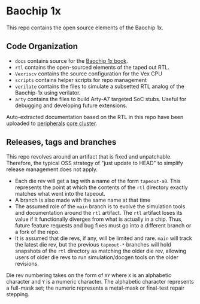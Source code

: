 # Baochip 1x

This repo contains the open source elements of the Baochip 1x.

## Code Organization

- `docs` contains source for the [Baochip 1x book](https://baochip.github.io/baochip-1x/).
- `rtl` contains the open-sourced elements of the taped out RTL.
- `Vexriscv` contains the source configuration for the Vex CPU
- `scripts` contains helper scripts for repo management
- `verilate` contains the files to simulate a subsetted RTL analog of the Baochip-1x using verilator.
- `arty` contains the files to build Arty-A7 targeted SoC stubs. Useful for debugging and developing future extensions.

Auto-extracted documentation based on the RTL in this repo have been uploaded to [peripherals](https://ci.betrusted.io/bao1x/)
[core cluster](https://ci.betrusted.io/bao1x-cpu/).

## Releases, tags and branches

This repo revolves around an artifact that is fixed and unpatchable. Therefore, the typical OSS strategy of "just update to HEAD" to simplify release management does not apply.

- Each die rev will get a tag with a name of the form `tapeout-a0`. This represents the point at which the contents of the `rtl` directory exactly matches what went into the tapeout.
- A branch is also made with the same name at that time
- The assumed role of the `main` branch is to evolve the simulation tools and documentation around the `rtl` artifact. The `rtl` artifact loses its value if it functionally diverges from what is actually in a chip. Thus, future feature requests and bug fixes must go into a different branch or a fork of the repo.
- It is assumed that die revs, if any, will be limited and rare. `main` will track the latest die rev, but the previous `tapeout-*` branches will hold snapshots of the `rtl` directory as matching the older die rev, allowing users of older die revs to run simulation/docgen tools on the older revisions.

Die rev numbering takes on the form of `XY` where `X` is an alphabetic character and `Y` is a numeric character. The alphabetic character represents a full-mask set; the numeric represents a metal-mask or final-test repair stepping.
